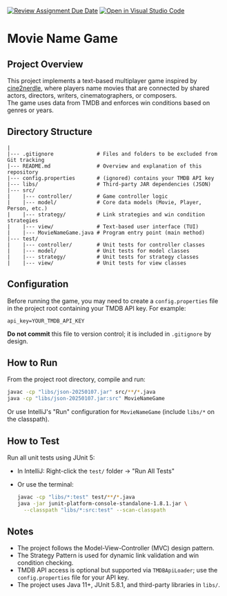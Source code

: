 [![Review Assignment Due Date](https://classroom.github.com/assets/deadline-readme-button-22041afd0340ce965d47ae6ef1cefeee28c7c493a6346c4f15d667ab976d596c.svg)](https://classroom.github.com/a/nK589Lr0)
[![Open in Visual Studio Code](https://classroom.github.com/assets/open-in-vscode-2e0aaae1b6195c2367325f4f02e2d04e9abb55f0b24a779b69b11b9e10269abc.svg)](https://classroom.github.com/online_ide?assignment_repo_id=19360701&assignment_repo_type=AssignmentRepo)


# Movie Name Game

## Project Overview
This project implements a text-based multiplayer game inspired by [cine2nerdle](https://cine2nerdle.app/battle), where players name movies that are connected by shared actors, directors, writers, cinematographers, or composers.  
The game uses data from TMDB and enforces win conditions based on genres or years.

## Directory Structure

```
|
|--- .gitignore              # Files and folders to be excluded from Git tracking
|--- README.md               # Overview and explanation of this repository
|--- config.properties       # (ignored) contains your TMDB API key
|--- libs/                   # Third-party JAR dependencies (JSON)
|--- src/
|    |--- controller/        # Game controller logic
|    |--- model/             # Core data models (Movie, Player, Person, etc.)
|    |--- strategy/          # Link strategies and win condition strategies
|    |--- view/              # Text-based user interface (TUI)
|    |--- MovieNameGame.java # Program entry point (main method)
|--- test/
|    |--- controller/        # Unit tests for controller classes
|    |--- model/             # Unit tests for model classes
|    |--- strategy/          # Unit tests for strategy classes
|    |--- view/              # Unit tests for view classes
```

## Configuration
Before running the game, you may need to create a `config.properties` file in the project root containing your TMDB API key. For example:

```properties
api_key=YOUR_TMDB_API_KEY
```

**Do not commit** this file to version control; it is included in `.gitignore` by design.

## How to Run
From the project root directory, compile and run:

```bash
javac -cp "libs/json-20250107.jar" src/**/*.java
java -cp "libs/json-20250107.jar:src" MovieNameGame
```

Or use IntelliJ's "Run" configuration for `MovieNameGame` (include `libs/*` on the classpath).

## How to Test
Run all unit tests using JUnit 5:

- In IntelliJ: Right-click the `test/` folder → "Run All Tests"
- Or use the terminal:

  ```bash
  javac -cp "libs/*:test" test/**/*.java
  java -jar junit-platform-console-standalone-1.8.1.jar \
    --classpath "libs/*:src:test" --scan-classpath
  ```

## Notes
- The project follows the Model-View-Controller (MVC) design pattern.
- The Strategy Pattern is used for dynamic link validation and win condition checking.
- TMDB API access is optional but supported via `TMDBApiLoader`; use the `config.properties` file for your API key.
- The project uses Java 11+, JUnit 5.8.1, and third-party libraries in `libs/`.

